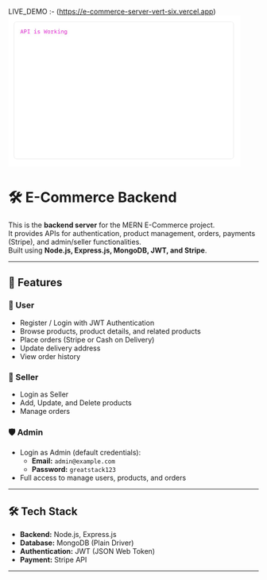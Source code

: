 
LIVE_DEMO :- (https://e-commerce-server-vert-six.vercel.app)
![image_alt](https://github.com/mddipu07/E-Commerce-Server/blob/fb124335e94403f92abfe3369996efbe54a35b69/E-server.png)

# 🛠️ E-Commerce Backend

This is the **backend server** for the MERN E-Commerce project.  
It provides APIs for authentication, product management, orders, payments (Stripe), and admin/seller functionalities.  
Built using **Node.js, Express.js, MongoDB, JWT, and Stripe**.

---

## 🚀 Features

### 👤 User
- Register / Login with JWT Authentication  
- Browse products, product details, and related products  
- Place orders (Stripe or Cash on Delivery)  
- Update delivery address  
- View order history  

### 🏪 Seller
- Login as Seller  
- Add, Update, and Delete products  
- Manage orders  

### 🛡️ Admin
- Login as Admin (default credentials):  
  - **Email:** `admin@example.com`  
  - **Password:** `greatstack123`  
- Full access to manage users, products, and orders  

---

## 🛠️ Tech Stack
- **Backend:** Node.js, Express.js  
- **Database:** MongoDB (Plain Driver)  
- **Authentication:** JWT (JSON Web Token)  
- **Payment:** Stripe API  

---

